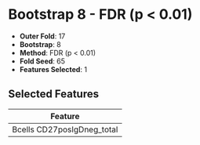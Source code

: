 # Bootstrap 8 - FDR (p < 0.01)

- **Outer Fold**: 17
- **Bootstrap**: 8
- **Method**: FDR (p < 0.01)
- **Fold Seed**: 65
- **Features Selected**: 1

## Selected Features

| Feature |
|---------|
| Bcells CD27posIgDneg_total |
